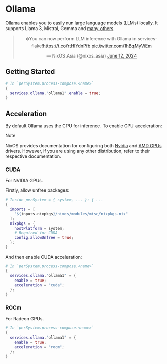 # Ollama

[Ollama](https://github.com/ollama/ollama) enables you to easily run large language models (LLMs) locally. It supports Llama 3, Mistral, Gemma and [many others](https://ollama.com/library).

<center>
<blockquote class="twitter-tweet" data-media-max-width="560"><p lang="en" dir="ltr">❄️You can now perform LLM inference with Ollama in services-flake!<a href="https://t.co/rtHIYdnPfb">https://t.co/rtHIYdnPfb</a> <a href="https://t.co/1hBqMyViEm">pic.twitter.com/1hBqMyViEm</a></p>&mdash; NixOS Asia (@nixos_asia) <a href="https://twitter.com/nixos_asia/status/1800855562072322052?ref_src=twsrc%5Etfw">June 12, 2024</a></blockquote> <script async src="https://platform.twitter.com/widgets.js" charset="utf-8"></script>
</center>

## Getting Started

```nix
# In `perSystem.process-compose.<name>`
{
  services.ollama."ollama1".enable = true;
}
```

## Acceleration

By default Ollama uses the CPU for inference. To enable GPU acceleration:

> [!note]
> NixOS provides documentation for configuring both [Nvidia](https://nixos.wiki/wiki/Nvidia) and [AMD GPUs](https://nixos.wiki/wiki/AMD_GPU) drivers. However, if you are using any other distribution, refer to their respective documentation.

### CUDA

For NVIDIA GPUs.

Firstly, allow unfree packages:

```nix
# Inside perSystem = { system, ... }: { ...
{
  imports = [
    "${inputs.nixpkgs}/nixos/modules/misc/nixpkgs.nix"
  ];
  nixpkgs = {
    hostPlatform = system;
    # Required for CUDA
    config.allowUnfree = true;
  };
}
```

And then enable CUDA acceleration:

```nix
# In `perSystem.process-compose.<name>`
{
  services.ollama."ollama1" = {
    enable = true;
    acceleration = "cuda";
  };
}
```

### ROCm

For Radeon GPUs.

```nix
# In `perSystem.process-compose.<name>`
{
  services.ollama."ollama1" = {
    enable = true;
    acceleration = "rocm";
  };
}
```
